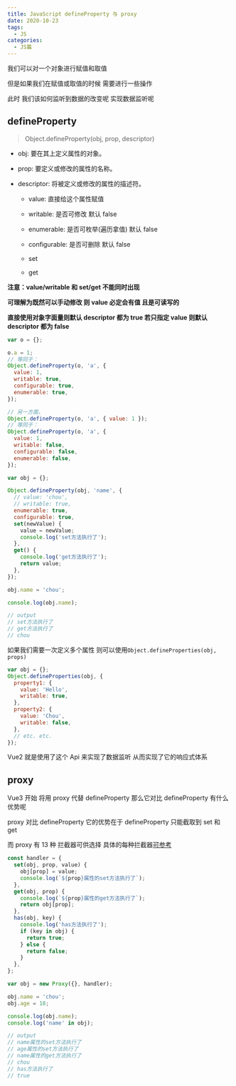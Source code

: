 ```yaml
---
title: JavaScript defineProperty 与 proxy
date: 2020-10-23
tags:
  - JS
categories:
  - JS篇
---
```


我们可以对一个对象进行赋值和取值

但是如果我们在赋值或取值的时候 需要进行一些操作

此时 我们该如何监听到数据的改变呢 实现数据监听呢

## defineProperty

> Object.defineProperty(obj, prop, descriptor)

- obj: 要在其上定义属性的对象。

- prop: 要定义或修改的属性的名称。

- descriptor: 将被定义或修改的属性的描述符。

  - value: 直接给这个属性赋值

  - writable: 是否可修改 默认 false

  - enumerable: 是否可枚举(遍历拿值) 默认 false

  - configurable: 是否可删除 默认 false

  - set

  - get

**注意：value/writable 和 set/get 不能同时出现**

**可理解为既然可以手动修改 则 value 必定会有值 且是可读写的**

**直接使用对象字面量则默认 descriptor 都为 true 若只指定 value 则默认 descriptor 都为 false**

```js
var o = {};

o.a = 1;
// 等同于：
Object.defineProperty(o, 'a', {
  value: 1,
  writable: true,
  configurable: true,
  enumerable: true,
});

// 另一方面，
Object.defineProperty(o, 'a', { value: 1 });
// 等同于：
Object.defineProperty(o, 'a', {
  value: 1,
  writable: false,
  configurable: false,
  enumerable: false,
});
```

```js
var obj = {};

Object.defineProperty(obj, 'name', {
  // value: 'chou',
  // writable: true,
  enumerable: true,
  configurable: true,
  set(newValue) {
    value = newValue;
    console.log('set方法执行了');
  },
  get() {
    console.log('get方法执行了');
    return value;
  },
});

obj.name = 'chou';

console.log(obj.name);

// output
// set方法执行了
// get方法执行了
// chou
```

如果我们需要一次定义多个属性 则可以使用`Object.defineProperties(obj, props)`

```js
var obj = {};
Object.defineProperties(obj, {
  property1: {
    value: 'Hello',
    writable: true,
  },
  property2: {
    value: 'Chou',
    writable: false,
  },
  // etc. etc.
});
```

Vue2 就是使用了这个 Api 来实现了数据监听 从而实现了它的响应式体系

## proxy

Vue3 开始 将用 proxy 代替 defineProperty 那么它对比 defineProperty 有什么优势呢

proxy 对比 defineProperty 它的优势在于 defineProperty 只能截取到 set 和 get

而 proxy 有 13 种 拦截器可供选择 具体的每种拦截器<a href="https://developer.mozilla.org/zh-CN/docs/Web/JavaScript/Reference/Global_Objects/Proxy">可参考</a>

```js
const handler = {
  set(obj, prop, value) {
    obj[prop] = value;
    console.log(`${prop}属性的set方法执行了`);
  },
  get(obj, prop) {
    console.log(`${prop}属性的get方法执行了`);
    return obj[prop];
  },
  has(obj, key) {
    console.log('has方法执行了');
    if (key in obj) {
      return true;
    } else {
      return false;
    }
  },
};

var obj = new Proxy({}, handler);

obj.name = 'chou';
obj.age = 18;

console.log(obj.name);
console.log('name' in obj);

// output
// name属性的set方法执行了
// age属性的set方法执行了
// name属性的get方法执行了
// chou
// has方法执行了
// true
```
